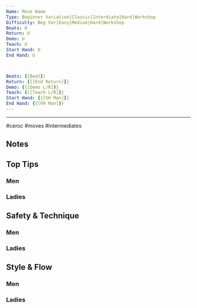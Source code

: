 ```yaml
---
Name: Move Name
Type: Beginner Variation|Classic|Interdiate|Hard|Workshop
Difficulty: Beg Var|Easy|Medium|Hard|Workshop
Beats: 0
Return: U
Demo: U
Teach: U
Start Hand: U
End Hand: U



Beats: {{Beat}}
Return: {{[End Return]}}
Demo: {{[Demo L/R]}}
Teach: {{[Teach L/R]}}
Start Hand: {{[SH Man]}}
End Hand: {{[FH Man]}}
---
```

---

#ceroc #moves #intermediates
## Notes

## Top Tips
### Men

### Ladies

## Safety & Technique
### Men

### Ladies

## Style & Flow
### Men

### Ladies


